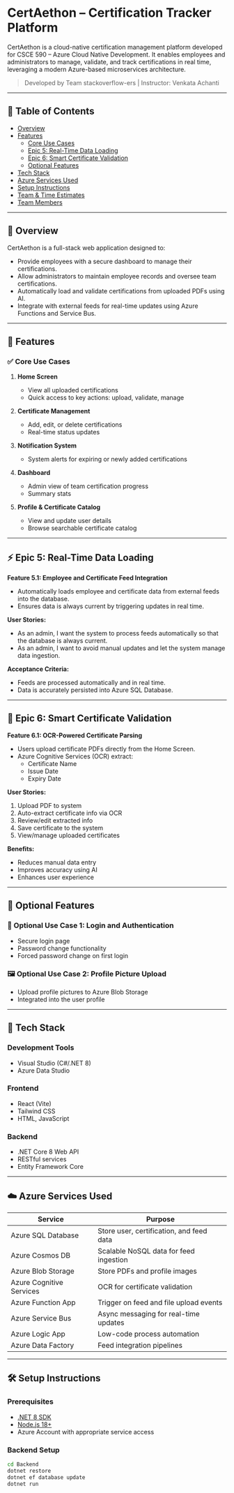 # CertAethon – Certification Tracker Platform

CertAethon is a cloud-native certification management platform developed for CSCE 590 – Azure Cloud Native Development. It enables employees and administrators to manage, validate, and track certifications in real time, leveraging a modern Azure-based microservices architecture.

> Developed by Team stackoverflow-ers | Instructor: Venkata Achanti

---

## 📘 Table of Contents

- [Overview](#overview)
- [Features](#features)
  - [Core Use Cases](#core-use-cases)
  - [Epic 5: Real-Time Data Loading](#epic-5-real-time-data-loading)
  - [Epic 6: Smart Certificate Validation](#epic-6-smart-certificate-validation)
  - [Optional Features](#optional-features)
- [Tech Stack](#tech-stack)
- [Azure Services Used](#azure-services-used)
- [Setup Instructions](#setup-instructions)
- [Team & Time Estimates](#team--time-estimates)
- [Team Members](#team-members)

---

## 📌 Overview

CertAethon is a full-stack web application designed to:
- Provide employees with a secure dashboard to manage their certifications.
- Allow administrators to maintain employee records and oversee team certifications.
- Automatically load and validate certifications from uploaded PDFs using AI.
- Integrate with external feeds for real-time updates using Azure Functions and Service Bus.

---

## 🚀 Features

### ✅ Core Use Cases

1. **Home Screen**
   - View all uploaded certifications
   - Quick access to key actions: upload, validate, manage

2. **Certificate Management**
   - Add, edit, or delete certifications
   - Real-time status updates

3. **Notification System**
   - System alerts for expiring or newly added certifications

4. **Dashboard**
   - Admin view of team certification progress
   - Summary stats

5. **Profile & Certificate Catalog**
   - View and update user details
   - Browse searchable certificate catalog

---

## ⚡ Epic 5: Real-Time Data Loading

**Feature 5.1: Employee and Certificate Feed Integration**
- Automatically loads employee and certificate data from external feeds into the database.
- Ensures data is always current by triggering updates in real time.

**User Stories:**
- As an admin, I want the system to process feeds automatically so that the database is always current.
- As an admin, I want to avoid manual updates and let the system manage data ingestion.

**Acceptance Criteria:**
- Feeds are processed automatically and in real time.
- Data is accurately persisted into Azure SQL Database.

---

## 🧠 Epic 6: Smart Certificate Validation

**Feature 6.1: OCR-Powered Certificate Parsing**
- Users upload certificate PDFs directly from the Home Screen.
- Azure Cognitive Services (OCR) extract:
  - Certificate Name
  - Issue Date
  - Expiry Date

**User Stories:**
1. Upload PDF to system
2. Auto-extract certificate info via OCR
3. Review/edit extracted info
4. Save certificate to the system
5. View/manage uploaded certificates

**Benefits:**
- Reduces manual data entry
- Improves accuracy using AI
- Enhances user experience

---

## 🧩 Optional Features

### 🔐 Optional Use Case 1: Login and Authentication
- Secure login page
- Password change functionality
- Forced password change on first login

### 🖼 Optional Use Case 2: Profile Picture Upload
- Upload profile pictures to Azure Blob Storage
- Integrated into the user profile

---

## 🧰 Tech Stack

### Development Tools
- Visual Studio (C#/.NET 8)
- Azure Data Studio

### Frontend
- React (Vite)
- Tailwind CSS
- HTML, JavaScript

### Backend
- .NET Core 8 Web API
- RESTful services
- Entity Framework Core

---

## ☁️ Azure Services Used

| Service                  | Purpose                                  |
|--------------------------|-------------------------------------------|
| Azure SQL Database       | Store user, certification, and feed data |
| Azure Cosmos DB          | Scalable NoSQL data for feed ingestion   |
| Azure Blob Storage       | Store PDFs and profile images            |
| Azure Cognitive Services | OCR for certificate validation           |
| Azure Function App       | Trigger on feed and file upload events   |
| Azure Service Bus        | Async messaging for real-time updates    |
| Azure Logic App          | Low-code process automation              |
| Azure Data Factory       | Feed integration pipelines               |

---

## 🛠 Setup Instructions

### Prerequisites
- [.NET 8 SDK](https://dotnet.microsoft.com/)
- [Node.js 18+](https://nodejs.org/)
- Azure Account with appropriate service access

### Backend Setup
```bash
cd Backend
dotnet restore
dotnet ef database update
dotnet run
